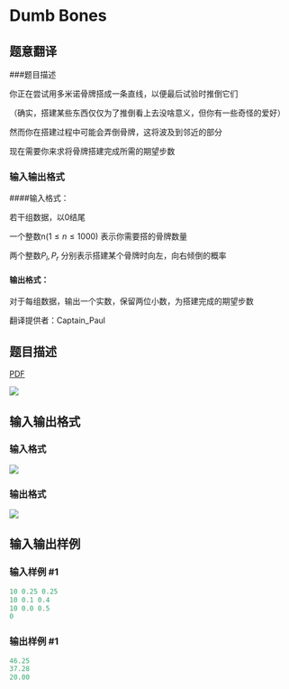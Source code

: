 # Dumb Bones

## 题意翻译

###题目描述

你正在尝试用多米诺骨牌搭成一条直线，以便最后试验时推倒它们

（确实，搭建某些东西仅仅为了推倒看上去没啥意义，但你有一些奇怪的爱好）

然而你在搭建过程中可能会弄倒骨牌，这将波及到邻近的部分

现在需要你来求将骨牌搭建完成所需的期望步数

### 输入输出格式

####输入格式：

若干组数据，以0结尾

一个整数n$(1 \leq n \leq 1000)$ 表示你需要搭的骨牌数量

两个整数$P_l,P_r$ 分别表示搭建某个骨牌时向左，向右倾倒的概率

#### 输出格式：

对于每组数据，输出一个实数，保留两位小数，为搭建完成的期望步数

翻译提供者：Captain_Paul

## 题目描述

[problemUrl]: https://uva.onlinejudge.org/index.php?option=com_onlinejudge&Itemid=8&category=17&page=show_problem&problem=1470

[PDF](https://uva.onlinejudge.org/external/105/p10529.pdf)

![](https://cdn.luogu.com.cn/upload/vjudge_pic/UVA10529/564c96bcb9fa3926f79b58a2f1b9f1f00cda9ebb.png)

## 输入输出格式

### 输入格式

![](https://cdn.luogu.com.cn/upload/vjudge_pic/UVA10529/4142786d2370858c3307f0120fbe0d936ee68333.png)

### 输出格式

![](https://cdn.luogu.com.cn/upload/vjudge_pic/UVA10529/60aba43377cb26f7f438019b868957b17f133ef2.png)

## 输入输出样例

### 输入样例 #1

```cpp
10 0.25 0.25
10 0.1 0.4
10 0.0 0.5
0
```


### 输出样例 #1

```cpp
46.25
37.28
20.00
```


